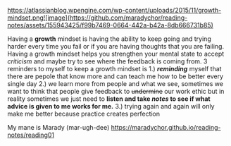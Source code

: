 https://atlassianblog.wpengine.com/wp-content/uploads/2015/11/growth-mindset.png![image](https://github.com/maradychor/reading-notes/assets/155943425/f99b7469-0664-442a-b42a-8db666731b85)






Having a **growth** mindset is having the ability to keep going and trying harder every time you fail or if you are having thoughts that you are failing. Having a growth mindset helps you strengthen your mental state to accept _criticism_ and maybe try to see where the feedback is coming from. 3 reminders to myself to keep a growth mindset is 1.) ***reminding*** myself that there are pepole that know more and can teach me how to be better every single day 2.) we learn more from people and what we see, sometimes we want to think that people give feedback to ~~undermine~~ our work ethic but in reality sometimes we just need to **listen and take _notes_ to see if what advice is given to me works for me.** 3.) trying again and again will only make me better because practice creates perfection

My mane is Marady (mar-ugh-dee) https://maradychor.github.io/reading-notes/reading01
